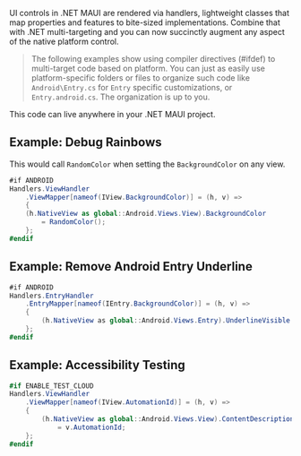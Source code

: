 UI controls in .NET MAUI are rendered via handlers, lightweight classes that map properties and features to bite-sized implementations. Combine that with .NET multi-targeting and you can now succinctly augment any aspect of the native platform control.

> The following examples show using compiler directives (#ifdef) to multi-target code based on platform. You can just as easily use platform-specific folders or files to organize such code like `Android\Entry.cs` for `Entry` specific customizations, or `Entry.android.cs`. The organization is up to you. 

This code can live anywhere in your .NET MAUI project. 

## Example: Debug Rainbows

This would call `RandomColor` when setting the `BackgroundColor` on any view.

```csharp
#if ANDROID
Handlers.ViewHandler
    .ViewMapper[nameof(IView.BackgroundColor)] = (h, v) =>
    {
	(h.NativeView as global::Android.Views.View).BackgroundColor 
		= RandomColor();
    };
#endif
```

## Example: Remove Android Entry Underline

```csharp
#if ANDROID
Handlers.EntryHandler
    .EntryMapper[nameof(IEntry.BackgroundColor)] = (h, v) =>
    {
        (h.NativeView as global::Android.Views.Entry).UnderlineVisible = false;
    };
#endif
```

## Example: Accessibility Testing

```csharp
#if ENABLE_TEST_CLOUD
Handlers.ViewHandler
    .ViewMapper[nameof(IView.AutomationId)] = (h, v) =>
    {
        (h.NativeView as global::Android.Views.View).ContentDescription 
            = v.AutomationId;
    };
#endif
```
<!--
## Example: Mapping A Custom Property

```csharp
#if ANDROID
Handlers.EntryHandler
    .EntryMapper["Goatee"] = (h, v) =>
    {
        bool hasGoatee = (bool)v;
        if(!hasGoatee)
            (h.NativeView as global::Android.Views.Entry).UnderlineVisible = false
    };
#endif
```

Usage:

```csharp
var cleanEntry = new Entry();
```
-->
